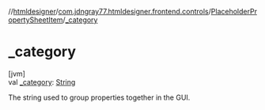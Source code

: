 //[htmldesigner](../../../index.md)/[com.jdngray77.htmldesigner.frontend.controls](../index.md)/[PlaceholderPropertySheetItem](index.md)/[_category](_category.md)

# _category

[jvm]\
val [_category](_category.md): [String](https://kotlinlang.org/api/latest/jvm/stdlib/kotlin/-string/index.html)

The string used to group properties together in the GUI.
